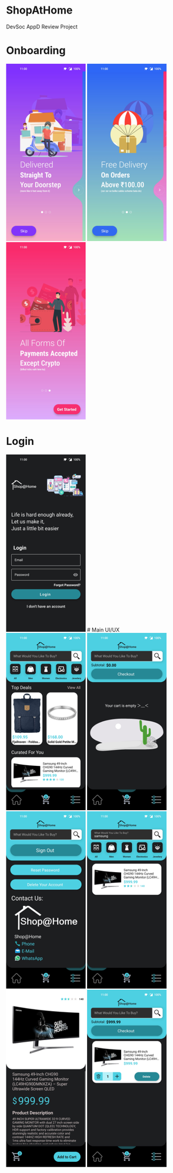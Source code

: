 # ShopAtHome
DevSoc AppD Review Project
# Onboarding
<img src="https://github.com/BhavyaMehta2/ShopAtHome/blob/master/app/Screenshots/01.jpg" width="216" height="480">  <img src="https://github.com/BhavyaMehta2/ShopAtHome/blob/master/app/Screenshots/02.jpg" width="216" height="480">  <img src="https://github.com/BhavyaMehta2/ShopAtHome/blob/master/app/Screenshots/03.jpg" width="216" height="480">
# Login 
<img src="https://github.com/BhavyaMehta2/ShopAtHome/blob/master/app/Screenshots/04.jpg" width="216" height="480">
# Main UI/UX
<img src="https://github.com/BhavyaMehta2/ShopAtHome/blob/master/app/Screenshots/05.jpg" width="216" height="480">  <img src="https://github.com/BhavyaMehta2/ShopAtHome/blob/master/app/Screenshots/06.jpg" width="216" height="480">  <img src="https://github.com/BhavyaMehta2/ShopAtHome/blob/master/app/Screenshots/07.jpg" width="216" height="480">  <img src="https://github.com/BhavyaMehta2/ShopAtHome/blob/master/app/Screenshots/08.jpg" width="216" height="480">  <img src="https://github.com/BhavyaMehta2/ShopAtHome/blob/master/app/Screenshots/09.jpg" width="216" height="480">  <img src="https://github.com/BhavyaMehta2/ShopAtHome/blob/master/app/Screenshots/10.jpg" width="216" height="480">
